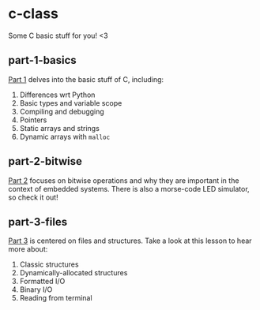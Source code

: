 # c-class
Some C basic stuff for you! &lt;3

## part-1-basics
[Part 1](./part-1-basics/) delves into the basic stuff of C, including:
1. Differences wrt Python
2. Basic types and variable scope
3. Compiling and debugging
4. Pointers
5. Static arrays and strings
6. Dynamic arrays with `malloc`

## part-2-bitwise
[Part 2](./part-2-bitwise/) focuses on bitwise operations and why they are important in the context of embedded systems. There is also a morse-code LED simulator, so check it out! 

## part-3-files
[Part 3](./part-3-files/) is centered on files and structures. Take a look at this lesson to hear more about:
1. Classic structures
2. Dynamically-allocated structures
3. Formatted I/O
4. Binary I/O
5. Reading from terminal

